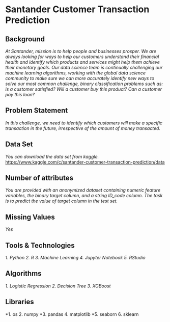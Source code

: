 # Santander Customer Transaction Prediction


## Background 
*At Santander, mission is to help people and businesses prosper. We are always looking
for ways to help our customers understand their financial health and identify which
products and services might help them achieve their monetary goals.
Our data science team is continually challenging our machine learning algorithms,
working with the global data science community to make sure we can more accurately
identify new ways to solve our most common challenge, binary classification problems
such as: is a customer satisfied? Will a customer buy this product? Can a customer pay
this loan?*

## Problem Statement
*In this challenge, we need to identify which customers will make a specific transaction in
the future, irrespective of the amount of money transacted.*

## Data Set
*You can download the data set from kaggle.*
https://www.kaggle.com/c/santander-customer-transaction-prediction/data

## Number of attributes
*You are provided with an anonymized dataset containing numeric feature variables, the
binary target column, and a string ID_code column. The task is to predict the value
of target column in the test set.*

## Missing Values 
*Yes*

## Tools & Technologies 
*1. Python*
*2. R*
*3. Machine Learning*
*4. Jupyter Notebook*
*5. RStudio*

## Algorithms
*1. Logistic Regression*
*2. Decision Tree*
*3. XGBoost*

## Libraries
*1. os
2. numpy
*3. pandas
4. matplotlib
*5. seaborn
6. sklearn
